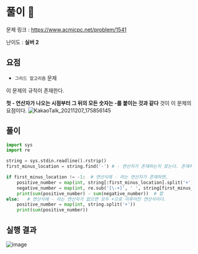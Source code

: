 # 풀이 :notebook:

문제 링크 : https://www.acmicpc.net/problem/1541

난이도 : __실버 2__

## 요점

- `그리드 알고리즘` 문제

이 문제의 규칙이 존재한다.

**첫 - 연산자가 나오는 시점부터 그 뒤의 모든 숫자는 -를 붙이는 것과 같다** 것이 이 문제의 요점이다.
![KakaoTalk_20211207_175856145](https://user-images.githubusercontent.com/84619866/144998649-3b72406b-9680-431f-9913-ece69fabe9de.jpg)




## 풀이

```python
import sys
import re

string = sys.stdin.readline().rstrip()
first_minus_location = string.find('-') # - 연산자가 존재하는지 찾는다. 존재하지 않으면 -1값이 나옴

if first_minus_location != -1:  # 연산식에 - 라는 연산자가 존재하면, 
    positive_number = map(int, string[:first_minus_location].split('+'))    # 첫 -이전까지 연산자 +를 기준으로 split
    negative_number = map(int, re.sub('[\-+]', ' ', string[first_minus_location + 1:]).split()) # 첫 - 이후부터 연산자 -와 +를 기준으로 split
    print(sum(positive_number) - sum(negative_number))  # 합
else:   # 연산식에 - 라는 연산자가 없으면 모두 +으로 이루어진 연산식이다.
    positive_number = map(int, string.split('+'))
    print(sum(positive_number))
```

## 실행 결과

![image](https://user-images.githubusercontent.com/84619866/144996942-3ba9d15b-a2bd-4e9e-b134-1e189b5e549e.png)
